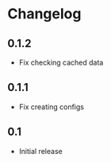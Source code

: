 # Changelog

## 0.1.2

- Fix checking cached data

## 0.1.1

- Fix creating configs

## 0.1

- Initial release